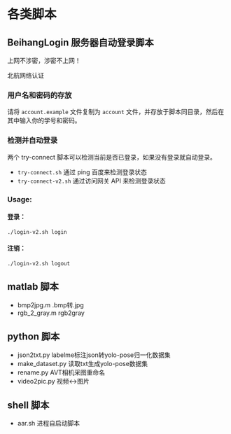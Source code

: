 # 各类脚本

## BeihangLogin 服务器自动登录脚本
上网不涉密，涉密不上网！

北航网络认证

### 用户名和密码的存放
请将 `account.example` 文件复制为 `account` 文件，并存放于脚本同目录，然后在其中输入你的学号和密码。

### 检测并自动登录

两个 try-connect 脚本可以检测当前是否已登录，如果没有登录就自动登录。

* `try-connect.sh` 通过 ping 百度来检测登录状态
* `try-connect-v2.sh` 通过访问网关 API 来检测登录状态

### Usage:

#### 登录：

 ```./login-v2.sh login ```

#### 注销：

 ```./login-v2.sh logout ```


## matlab 脚本
- bmp2jpg.m    .bmp转.jpg
- rgb_2_gray.m    rgb2gray

## python 脚本
- json2txt.py labelme标注json转yolo-pose归一化数据集
- make_dataset.py 读取txt生成yolo-pose数据集
- rename.py AVT相机采图重命名
- video2pic.py 视频<->图片

## shell 脚本
- aar.sh 进程自启动脚本

